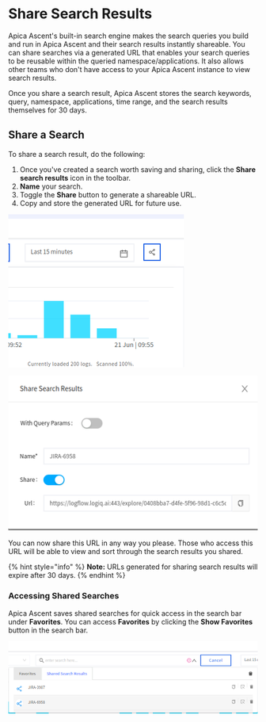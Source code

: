 # Share Search Results

Apica Ascent's built-in search engine makes the search queries you build and run in Apica Ascent and their search results instantly shareable. You can share searches via a generated URL that enables your search queries to be reusable within the queried namespace/applications. It also allows other teams who don't have access to your Apica Ascent instance to view search results.

Once you share a search result, Apica Ascent stores the search keywords, query, namespace, applications, time range, and the search results themselves for 30 days.

## Share a Search

To share a search result, do the following:

1. Once you've created a search worth saving and sharing, click the **Share search results** icon in the toolbar.
2. **Name** your search.
3. Toggle the **Share** button to generate a shareable URL.
4. Copy and store the generated URL for future use.

![](<../.gitbook/assets/image (99) (1).png>)

![](<../.gitbook/assets/image (54) (1).png>)

You can now share this URL in any way you please. Those who access this URL will be able to view and sort through the search results you shared.

{% hint style="info" %}
**Note:** URLs generated for sharing search results will expire after 30 days.
{% endhint %}

### Accessing Shared Searches

Apica Ascent saves shared searches for quick access in the search bar under **Favorites**. You can access **Favorites** by clicking the **Show Favorites** button in the search bar.

![](<../.gitbook/assets/image (11) (1) (1) (1) (1) (1) (1) (1) (1) (1) (1) (1).png>)

